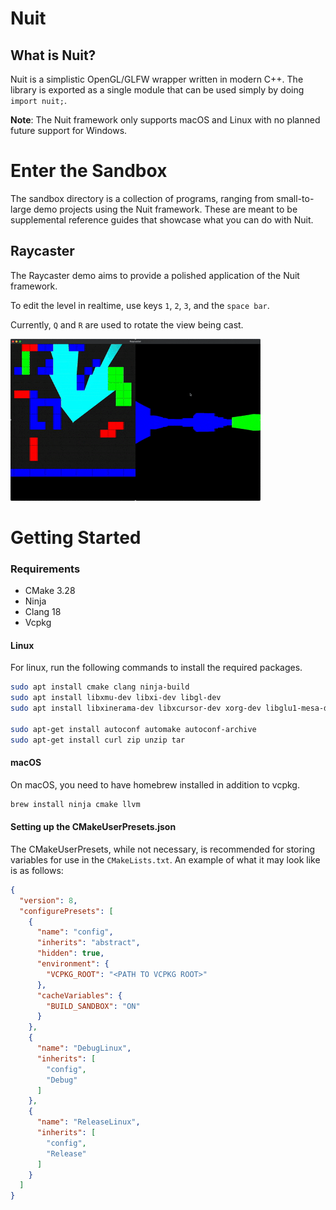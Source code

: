 # Nuit

## What is Nuit?

Nuit is a simplistic OpenGL/GLFW wrapper written in modern C++. The library is exported as a single module that can be used simply by doing `import nuit;`. 

**Note**: The Nuit framework only supports macOS and Linux with no planned future support for Windows.

# Enter the Sandbox

The sandbox directory is a collection of programs, ranging from small-to-large demo projects using the Nuit framework.
These are meant to be supplemental reference guides that showcase what you can do with Nuit.

## Raycaster

The Raycaster demo aims to provide a polished application of the Nuit framework.

To edit the level in realtime, use keys `1`, `2`, `3`, and the `space bar`.

Currently, `Q` and `R` are used to rotate the view being cast.

![Raycaster Level Editing](docs/images/raycaster-editing-level.gif)

# Getting Started

### Requirements

- CMake 3.28
- Ninja
- Clang 18
- Vcpkg

#### Linux

For linux, run the following commands to install the required packages.

```bash
sudo apt install cmake clang ninja-build
sudo apt install libxmu-dev libxi-dev libgl-dev
sudo apt install libxinerama-dev libxcursor-dev xorg-dev libglu1-mesa-dev pkg-config

sudo apt-get install autoconf automake autoconf-archive
sudo apt-get install curl zip unzip tar
```

#### macOS

On macOS, you need to have homebrew installed in addition to vcpkg.

```bash
brew install ninja cmake llvm
```

#### Setting up the CMakeUserPresets.json

The CMakeUserPresets, while not necessary, is recommended for storing variables for use in the `CMakeLists.txt`. An
example of what it may look like is as follows:

```json
{
  "version": 8,
  "configurePresets": [
    {
      "name": "config",
      "inherits": "abstract",
      "hidden": true,
      "environment": {
        "VCPKG_ROOT": "<PATH TO VCPKG ROOT>"
      },
      "cacheVariables": {
        "BUILD_SANDBOX": "ON"
      }
    },
    {
      "name": "DebugLinux",
      "inherits": [
        "config",
        "Debug"
      ]
    },
    {
      "name": "ReleaseLinux",
      "inherits": [
        "config",
        "Release"
      ]
    }
  ]
}
```